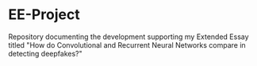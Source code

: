 # EE-Project
Repository documenting the development supporting my Extended Essay titled "How do Convolutional and Recurrent Neural Networks compare in detecting deepfakes?"
